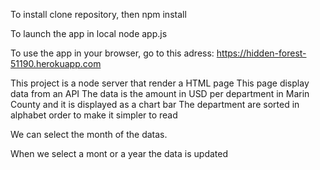 To install
    clone repository,
    then npm install

To launch the app in local
    node app.js

To use the app in your browser, go to this adress:
    https://hidden-forest-51190.herokuapp.com

This project is a node server that render a HTML page
This page display data from an API
The data is the amount in USD per department in Marin County and it is displayed as a chart bar
The department are sorted in alphabet order to make it simpler to read


We can select the month of the datas.

When we select a mont or a year the data is updated
